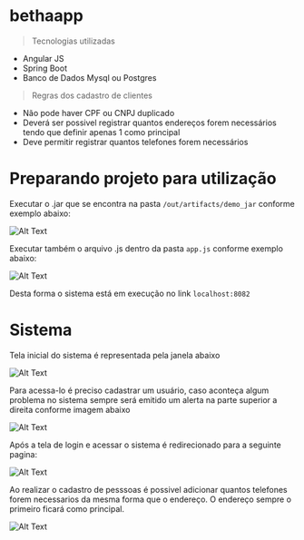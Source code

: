 # bethaapp
> Tecnologias utilizadas

* Angular JS
* Spring Boot
* Banco de Dados Mysql ou Postgres

> Regras dos cadastro de clientes
* Não pode haver CPF ou CNPJ duplicado
* Deverá ser possivel registrar quantos endereços forem necessários tendo que definir apenas 1 como principal
* Deve permitir registrar quantos telefones forem necessários

# Preparando projeto para utilização
Executar o .jar que se encontra na pasta ```/out/artifacts/demo_jar``` conforme exemplo abaixo:

![Alt Text](https://user-images.githubusercontent.com/22826432/154704963-e62d3a15-7580-4c28-b141-e27551e2455b.png)

Executar também o arquivo .js dentro da pasta ```app.js``` conforme exemplo abaixo:

![Alt Text](https://user-images.githubusercontent.com/22826432/154592763-3420b7f1-5d30-4248-82c0-b0b8923a2d11.png)


Desta forma o sistema está em execução no link ```localhost:8082```



# Sistema

Tela inicial do sistema é representada pela janela abaixo

![Alt Text](https://user-images.githubusercontent.com/22826432/154593050-387cf2c8-ad03-48a3-b5bd-fc736310b851.png)

Para acessa-lo é preciso cadastrar um usuário, caso aconteça algum problema no sistema sempre será emitido um alerta na parte superior a direita conforme imagem abaixo

![Alt Text](https://user-images.githubusercontent.com/22826432/154593133-631d7ee9-1be3-44be-a4a5-5442480550c8.png)

Após a tela de login e acessar o sistema é redirecionado para a seguinte pagina:

![Alt Text](https://user-images.githubusercontent.com/22826432/154593369-c47c48ca-ed6d-4ca2-8426-74a4b51d87da.png)

Ao realizar o cadastro de pesssoas é possivel adicionar quantos telefones forem necessarios da mesma forma que o endereço. O endereço sempre o primeiro ficará como principal.

![Alt Text](https://user-images.githubusercontent.com/22826432/154593452-7e37e1e1-5a9c-481c-981b-428cb4ae8c38.png)


